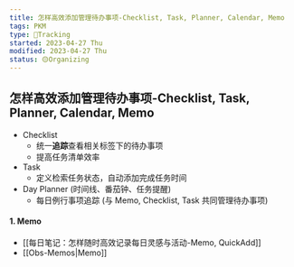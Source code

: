 ```yaml
---
title: 怎样高效添加管理待办事项-Checklist, Task, Planner, Calendar, Memo
tags: PKM
type: 💪Tracking
started: 2023-04-27 Thu
modified: 2023-04-27 Thu
status: 🟡Organizing
---
```

## 怎样高效添加管理待办事项-Checklist, Task, Planner, Calendar, Memo
- Checklist
	- 统一**追踪**查看相关标签下的待办事项
	- 提高任务清单效率  
- Task
	- 定义检索任务状态，自动添加完成任务时间
- Day Planner (时间线、番茄钟、任务提醒)
	- 每日例行事项追踪 (与 Memo, Checklist, Task 共同管理待办事项)
#### 1. Memo
- [[每日笔记：怎样随时高效记录每日灵感与活动-Memo, QuickAdd]]
- [[Obs-Memos|Memo]]